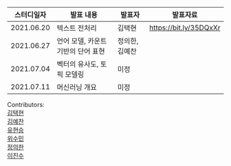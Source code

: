 스터디일자|발표 내용|발표자|발표자료|
|------|----------|----|-----|
|2021.06.20|텍스트 전처리|김택현|https://bit.ly/35DQxXr|
|2021.06.27|언어 모델, 카운트 기반의 단어 표현|정의한, 김예찬| |
|2021.07.04|벡터의 유사도, 토픽 모델링|미정||
|2021.07.11|머신러닝 개요|미정||

Contributors: \
[김택현](https://github.com/dobbytk) \
[김예찬](https://github.com/pterons) \
[유현승](https://github.com/hyunicecream) \
[위수민](https://github.com/SUMIN-WEE) \
[정의한](https://github.com/EuiHanJung) \
[이진수]()
